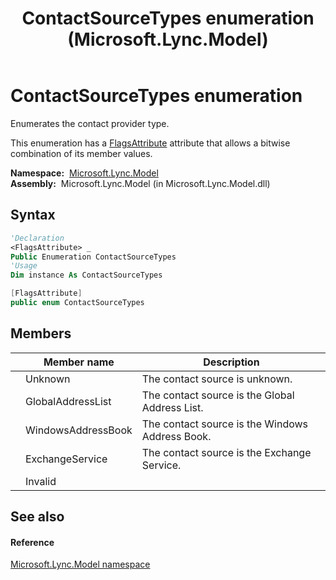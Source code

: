 ﻿---
title: ContactSourceTypes enumeration (Microsoft.Lync.Model)
TOCTitle: ContactSourceTypes enumeration
ms:assetid: T:Microsoft.Lync.Model.ContactSourceTypes_DI_3_UC_OCS14MrefLyncWPF
ms:mtpsurl: https://msdn.microsoft.com/en-us/library/microsoft.lync.model.contactsourcetypes_di_3_uc_ocs14mreflyncwpf(v=office.15)
ms:contentKeyID: 48597143
ms.date: 07/28/2014
mtps_version: v=office.15
f1_keywords:
- Microsoft.Lync.Model.ContactSourceTypes
- Microsoft.Lync.Model.ContactSourceTypes.ExchangeService
- Microsoft.Lync.Model.ContactSourceTypes.GlobalAddressList
- Microsoft.Lync.Model.ContactSourceTypes.Invalid
- Microsoft.Lync.Model.ContactSourceTypes.Unknown
- Microsoft.Lync.Model.ContactSourceTypes.WindowsAddressBook
dev_langs:
- CSharp
- JScript
- VB
- other
---

# ContactSourceTypes enumeration

Enumerates the contact provider type.

This enumeration has a [FlagsAttribute](http://msdn2.microsoft.com/en-us/library/dk06fkbc) attribute that allows a bitwise combination of its member values.

**Namespace:**  [Microsoft.Lync.Model](microsoft-lync-model-namespace_2.md)  
**Assembly:**  Microsoft.Lync.Model (in Microsoft.Lync.Model.dll)

## Syntax

``` vb
'Declaration
<FlagsAttribute> _
Public Enumeration ContactSourceTypes
'Usage
Dim instance As ContactSourceTypes
```

``` csharp
[FlagsAttribute]
public enum ContactSourceTypes
```

## Members

<table>
<thead>
<tr class="header">
<th></th>
<th>Member name</th>
<th>Description</th>
</tr>
</thead>
<tbody>
<tr class="odd">
<td></td>
<td>Unknown</td>
<td>The contact source is unknown.</td>
</tr>
<tr class="even">
<td></td>
<td>GlobalAddressList</td>
<td>The contact source is the Global Address List.</td>
</tr>
<tr class="odd">
<td></td>
<td>WindowsAddressBook</td>
<td>The contact source is the Windows Address Book.</td>
</tr>
<tr class="even">
<td></td>
<td>ExchangeService</td>
<td>The contact source is the Exchange Service.</td>
</tr>
<tr class="odd">
<td></td>
<td>Invalid</td>
<td></td>
</tr>
</tbody>
</table>


## See also

#### Reference

[Microsoft.Lync.Model namespace](microsoft-lync-model-namespace_2.md)

